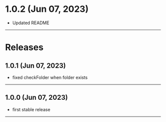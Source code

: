 # 1.0.2 (Jun 07, 2023)

- Updated README

---

# Releases

## 1.0.1 (Jun 07, 2023)

- fixed checkFolder when folder exists

---

## 1.0.0 (Jun 07, 2023)

- first stable release

---
